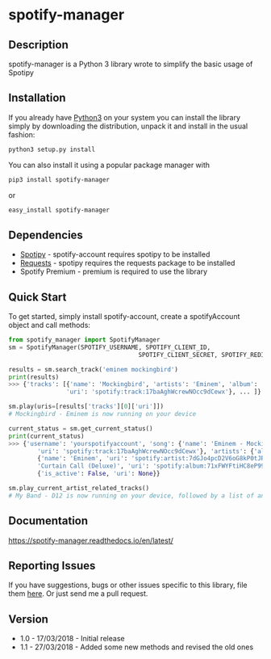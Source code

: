 # spotify-manager

## Description

spotify-manager is a Python 3 library wrote to simplify the basic usage of Spotipy

## Installation

If you already have [Python3](http://www.python.org/) on your system you can install the library simply by downloading the distribution, unpack it and install in the usual fashion:

```bash
python3 setup.py install
```

You can also install it using a popular package manager with

```bash
pip3 install spotify-manager
```

or

```bash
easy_install spotify-manager
```

## Dependencies

- [Spotipy](https://github.com/plamere/spotipy) - spotify-account requires spotipy to be installed
- [Requests](https://github.com/kennethreitz/requests) - spotipy requires the requests package to be installed
- Spotify Premium - premium is required to use the library


## Quick Start

To get started, simply install spotify-account, create a spotifyAccount object and call methods:

```python
from spotify_manager import SpotifyManager
sm = SpotifyManager(SPOTIFY_USERNAME, SPOTIFY_CLIENT_ID, 
                                    SPOTIFY_CLIENT_SECRET, SPOTIFY_REDIRECT_URI)

results = sm.search_track('eminem mockingbird')
print(results)
>>> {'tracks': [{'name': 'Mockingbird', 'artists': 'Eminem', 'album': 'Curtain Call (Deluxe)', 
                'uri': 'spotify:track:17baAghWcrewNOcc9dCewx'}, ... ]}

sm.play(uris=[results['tracks'][0]['uri']])
# Mockingbird - Eminem is now running on your device

current_status = sm.get_current_status()
print(current_status)
>>> {'username': 'yourspotifyaccount', 'song': {'name': 'Eminem - Mockingbird', 
        'uri': 'spotify:track:17baAghWcrewNOcc9dCewx'}, 'artists': {'all': 'Eminem', 'main': 
        {'name': 'Eminem', 'uri': 'spotify:artist:7dGJo4pcD2V6oG8kP0tJRR'}}, 'album': {'name': 
        'Curtain Call (Deluxe)', 'uri': 'spotify:album:71xFWYFtiHC8eP99QB30AA'}, 'playlist': 
        {'is_active': False, 'uri': None}}

sm.play_current_artist_related_tracks()
# My Band - D12 is now running on your device, followed by a list of another 49 related songs (customizable)
```

## Documentation

https://spotify-manager.readthedocs.io/en/latest/

## Reporting Issues

If you have suggestions, bugs or other issues specific to this library, file them [here](https://github.com/WolfyLPDC/spotify-manager/issues). Or just send me a pull request.

## Version

- 1.0 - 17/03/2018 - Initial release
- 1.1 - 27/03/2018 - Added some new methods and revised the old ones
